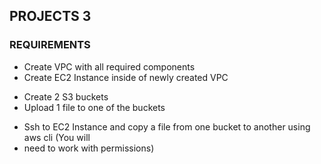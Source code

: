 ## PROJECTS 3

### REQUIREMENTS

*  Create VPC with all required components
*  Create EC2 Instance inside of newly created VPC
+   Create 2 S3 buckets
+  Upload 1 file to one of the buckets
-  Ssh to EC2 Instance and copy a file from one bucket to another using aws cli (You will
-  need to work with permissions)




